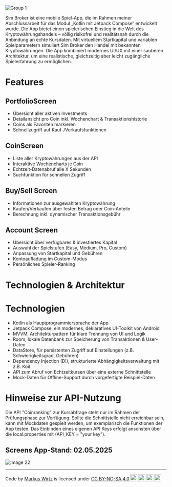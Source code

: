 
![Group 1](https://github.com/user-attachments/assets/ef223552-32b3-4815-a96a-10977768d6dc)

Sim Broker ist eine mobile Spiel-App, die im Rahmen meiner Abschlussarbeit für das Modul „Kotlin mit Jetpack Compose“ entwickelt wurde. Die App bietet einen spielerischen Einstieg in die Welt des Kryptowährungshandels – völlig risikofrei und realitätsnah durch die Anbindung an echte Kursdaten.
Mit virtuellem Startkapital und variablen Spielparametern simuliert Sim Broker den Handel mit bekannten Kryptowährungen. Die App kombiniert modernes UI/UX mit einer sauberen Architektur, um eine realistische, gleichzeitig aber leicht zugängliche Spielerfahrung zu ermöglichen.

# Features

## PortfolioScreen
- Übersicht aller aktiven Investments 
- Detailansicht pro Coin inkl. Wochenchart & Transaktionshistorie 
- Coins als Favoriten markieren 
- Schnellzugriff auf Kauf-/Verkaufsfunktionen

## CoinScreen
- Liste aller Kryptowährungen aus der API
- Interaktive Wochencharts je Coin 
- Echtzeit-Datenabruf alle X Sekunden 
- Suchfunktion für schnellen Zugriff

## Buy/Sell Screen
- Informationen zur ausgewählten Kryptowährung 
- Kaufen/Verkaufen über festen Betrag oder Coin-Anteile 
- Berechnung inkl. dynamischer Transaktionsgebühr

## Account Screen
- Übersicht über verfügbares & investiertes Kapital 
- Auswahl der Spielstufen (Easy, Medium, Pro, Custom)
- Anpassung von Startkapital und Gebühren 
- Kontoaufladung im Custom-Modus 
- Persönliches Spieler-Ranking

# Technologien & Architektur

# Technologien
- Kotlin als Hauptprogrammiersprache der App 
- Jetpack Compose, ein modernes, deklaratives UI-Toolkit von Android 
- MVVM, Architekturpattern für klare Trennung von UI und Logik 
- Room, lokale Datenbank zur Speicherung von Transaktionen & User-Daten 
- DataStore, für persistenten Zugriff auf Einstellungen (z.B. Schwierigkeitsgrad, Gebühren)
- Dependency Injection (DI), strukturierte Abhängigkeitsverwaltung mit z.B. Koil 
- API zum Abruf von Echtzeitkursen über eine externe Schnittstelle 
- Mock-Daten für Offline-Support durch vorgefertigte Beispiel-Daten

# Hinweise zur API-Nutzung

Die API "Coinranking" zur Kursabfrage steht nur im Rahmen der Prüfungsphase zur Verfügung. Sollte die Schnittstelle nicht erreichbar sein, kann mit Mockdaten gespielt werden, um exemplarisch die Funktionen der App testen. Das Einbinden eines eigenen API Keys erfolgt ansonsten über die local.properties mit (API_KEY = "your key").


## Screens App-Stand: 02.05.2025
![image 22](https://github.com/user-attachments/assets/4cb8370f-d576-429a-8988-084ebacd7722)

---

<p xmlns:cc="http://creativecommons.org/ns#" xmlns:dct="http://purl.org/dc/terms/">Code by <a rel="cc:attributionURL dct:creator" property="cc:attributionName" href="https://github.com/N-E-O-N-E">Markus Wirtz</a> is licensed under <a href="https://creativecommons.org/licenses/by-nc-sa/4.0/?ref=chooser-v1" target="_blank" rel="license noopener noreferrer" style="display:inline-block;">CC BY-NC-SA 4.0<img style="height:22px!important;margin-left:3px;vertical-align:text-bottom;" src="https://mirrors.creativecommons.org/presskit/icons/cc.svg?ref=chooser-v1" alt=""><img style="height:22px!important;margin-left:3px;vertical-align:text-bottom;" src="https://mirrors.creativecommons.org/presskit/icons/by.svg?ref=chooser-v1" alt=""><img style="height:22px!important;margin-left:3px;vertical-align:text-bottom;" src="https://mirrors.creativecommons.org/presskit/icons/nc.svg?ref=chooser-v1" alt=""><img style="height:22px!important;margin-left:3px;vertical-align:text-bottom;" src="https://mirrors.creativecommons.org/presskit/icons/sa.svg?ref=chooser-v1" alt=""></a></p>
